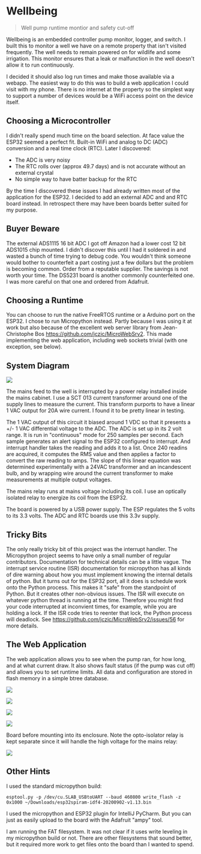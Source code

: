 # Wellbeing
> Well pump runtime montior and safety cut-off

Wellbeing is an embedded controller pump monitor, logger, and switch. I built this to monitor a well we have on 
a remote property that isn't visited frequently. The well needs to remain powered on for wildlife and 
some irrigation. This monitor ensures that a leak or malfunction in the well doesn't allow it to run
continuously.

I decided it should also log run times and make those available via a webapp. 
The easiest way to do this was to build a web application I could visit with my phone. There is no
internet at the property so the simplest way to support a number of devices would be a WiFi access
point on the device itself.

## Choosing a Microcontroller

I didn't really spend much time on the board selection. At face value the ESP32 seemed a perfect fit. Built-in WiFi and
analog to DC (ADC) conversion and a real time clock (RTC). Later I discovered:

* The ADC is very noisy
* The RTC rolls over (approx 49.7 days) and is not accurate without an external crystal
* No simple way to have batter backup for the RTC

By the time I discovered these issues I had already written most of the application for the ESP32. I decided to add
an external ADC and and RTC board instead. In retrospect there may have been boards better suited for my purpose.

## Buyer Beware

The external ADS1115 16 bit ADC I got off Amazon had a lower cost 12 bit ADS1015 chip mounted. I didn't discover this until
I had it soldered in and wasted a bunch of time trying to debug code. You wouldn't think someone would bother to
counterfeit a part costing just a few dollars but the problem is becoming common. Order from a reputable supplier. The
savings is not worth your time. The DS5231 board is another commonly counterfeited one. I was more careful on that one
and ordered from Adafruit.

## Choosing a Runtime

You can choose to run the native FreeRTOS runtime or a Arduino port on the ESP32. I chose to run Micropython instead.
Partly because I was using it at work but also because of the excellent web server library from Jean-Christophe Bos 
https://github.com/jczic/MicroWebSrv2. This made implementing the web application, including web sockets trivial 
(with one exception, see below).

## System Diagram

![](img/schematic.png)

The mains feed to the well is interrupted by a power relay installed inside the mains cabinet. I use a SCT 013 current
transformer around one of the supply lines to measure the current. This transform purports to have a linear 1 VAC output
for 20A wire current. I found it to be pretty linear in testing.

The 1 VAC output of this circuit it biased around 1 VDC so that it presents a +/- 1 VAC differential voltage to the ADC.
The ADC is set up in its 2 volt range. It is run in "continuous" mode for 250 samples per second. Each sample generates
an alert signal to the ESP32 configured to interrupt. And interrupt handler takes the reading and adds it to a list.
Once 240 readins are acquired, it computes the RMS value and then applies a factor to convert the raw reading to amps.
The slope of this linear equation was determined experimentally with a 24VAC transformer and an incandescent bulb,
and by wrapping wire around the current transformer to make measurements at multiple output voltages. 

The mains relay runs at mains voltage including its coil. I use an optically isolated relay to energize its coil from 
the ESP32.

The board is powered by a USB power supply. The ESP regulates the 5 volts to its 3.3 volts. The ADC and RTC boards use
this 3.3v supply. 

## Tricky Bits

The only really tricky bit of this project was the interrupt handler. The Micropython project seems to have only a 
small number of regular contributors. Documentation for technical details can be a little vague. 
The interrupt service routine (ISR) documentation for micropython has all kinds of dire warning about how you must 
implement knowing the internal details of python. But it turns out for the ESP32 port, all it does is schedule work 
onto the Python process. This makes it "safe" from the standpoint of Python. But it creates other non-obvious issues. 
The ISR will execute on whatever python thread is running at the time. Therefore you might find your code interrupted 
at inconvient times, for example, while you are holding a lock. If the ISR code tries to reenter that lock, the Python 
process will deadlock. See https://github.com/jczic/MicroWebSrv2/issues/56 for more details.

## The Web Application

The web application allows you to see when the pump ran, for how long, and at what current draw. It also shows fault
status (if the pump was cut off) and allows you to set runtime limits. All data and configuration are stored in flash
memory in a simple btree database.

![](img/landscape.png)

![](img/portrait.png)

![](img/detail.png)

![](img/config.png)

Board before mounting into its enclosure. Note the opto-isolator relay is kept separate since it will handle the
 high voltage for the mains relay:

![](img/photo.jpg)

## Other Hints

I used the standard micropython build:

```
esptool.py -p /dev/cu.SLAB_USBtoUART --baud 460800 write_flash -z 0x1000 ~/Downloads/esp32spiram-idf4-20200902-v1.13.bin
```

I used the micropython and ESP32 plugin for IntelliJ PyCharm. But you can just as easily upload to the board with 
the Adafruit "ampy" tool.

I am running the FAT filesystem. It was not clear if it uses write leveling in my micropython build or not. There are
other filesystems that sound better, but it required more work to get files onto the board than I wanted to spend.





